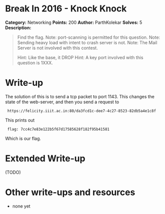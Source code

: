 # Break In 2016 - Knock Knock

**Category:** Networking
**Points:** 200
**Author:** ParthKolekar
**Solves:** 5
**Description:**

> Find the flag.
> Note: port-scanning is permitted for this question.
> Note: Sending heavy load with intent to crash server is not.
> Note: The Mail Server is not involved with this contest. 
>
> Hint: Like the base, it DROP
> Hint: A key port involved with this question is 1XXX.

# Write-up

The solution of this is to send a tcp packet to port 1143. This changes
the state of the web-server, and then you send a request to 
    
     https://felicity.iiit.ac.in:80/da3fcd1c-dee7-4c27-8523-82db5a4e1c8f

This prints out 
    
     flag: 7cc4c7e83e122b5f67d17585628f182f95b41581

Which is our flag.

# Extended Write-up

(TODO)

# Other write-ups and resources 

* none yet
